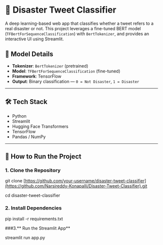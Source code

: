 # 🚨 Disaster Tweet Classifier

A deep learning-based web app that classifies whether a tweet refers to a real disaster or not. This project leverages a fine-tuned BERT model (`TFBertForSequenceClassification`) with `BertTokenizer`, and provides an interactive UI using Streamlit.


## 🧠 Model Details

- **Tokenizer**: `BertTokenizer` (pretrained)
- **Model**: `TFBertForSequenceClassification` (fine-tuned)
- **Framework**: TensorFlow
- **Output**: Binary classification — `0 = Not Disaster`, `1 = Disaster`

---

## 🛠️ Tech Stack

- Python  
- Streamlit  
- Hugging Face Transformers  
- TensorFlow  
- Pandas / NumPy  

---

## 🚀 How to Run the Project

### 1. Clone the Repository
git clone [https://github.com/your-username/disaster-tweet-classifier](https://github.com/Narsireddy-Konapalli/Disaster-Tweet-Classifier).git

cd disaster-tweet-classifier

### 2. Install Dependencies
pip install -r requirements.txt


###3.** Run the Streamlit App**

streamlit run app.py



